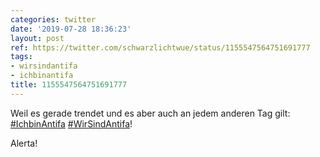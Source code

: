 ```yaml
---
categories: twitter
date: '2019-07-28 18:36:23'
layout: post
ref: https://twitter.com/schwarzlichtwue/status/1155547564751691777
tags:
- wirsindantifa
- ichbinantifa
title: 1155547564751691777
---
```

Weil es gerade trendet und es aber auch an jedem anderen Tag gilt: [#IchbinAntifa](/t/ichbinantifa) [#WirSindAntifa](/t/wirsindantifa)!

Alerta!